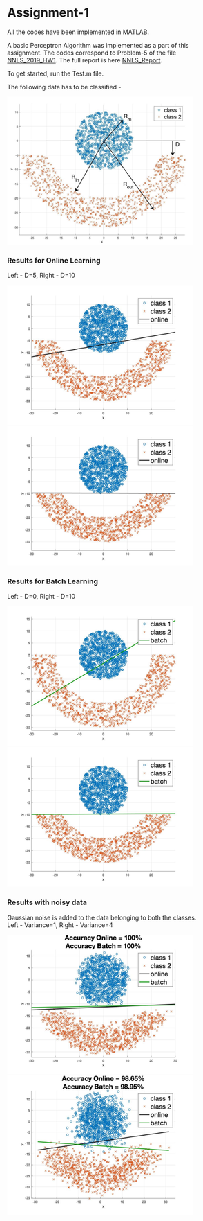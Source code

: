 # Assignment-1

All the codes have been implemented in MATLAB.

A basic Perceptron Algorithm was implemented as a part of this assignment. The codes correspond to Problem-5 of the file [NNLS_2019_HW1]. The full report is here [NNLS_Report].

To get started, run the Test.m file.

[NNLS_2019_HW1]: https://github.com/ocimakamboj/NNLS/blob/master/Assignment-1/NNLS_2019_HW1.pdf
[NNLS_Report]: https://github.com/ocimakamboj/NNLS/blob/master/Assignment-1/NNLS_Report.pdf

The following data has to be classified - 

<img src="images/a1_github.jpg" width="430px"/>   

### Results for Online Learning

Left - D=5, Right - D=10

<img src="images/b02.jpg" width="430px"/>  <img src="images/b1.jpg" width="430px"/> 

### Results for Batch Learning

Left - D=0, Right - D=10

<img src="images/b03.jpg" width="430px"/>  <img src="images/b7.jpg" width="430px"/> 

### Results with noisy data

Gaussian noise is added to the data belonging to both the classes.\
Left - Variance=1, Right - Variance=4

<img src="images/e1.jpg" width="430px"/>  <img src="images/e4.jpg" width="430px"/> 

